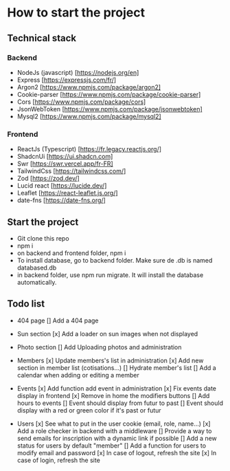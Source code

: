 # How to start the project

## Technical stack

### Backend

- NodeJs (javascript) [https://nodejs.org/en]
- Express [https://expressjs.com/fr/]
- Argon2 [https://www.npmjs.com/package/argon2]
- Cookie-parser [https://www.npmjs.com/package/cookie-parser]
- Cors [https://www.npmjs.com/package/cors]
- JsonWebToken [https://www.npmjs.com/package/jsonwebtoken]
- Mysql2 [https://www.npmjs.com/package/mysql2]

### Frontend

- ReactJs (Typescript) [https://fr.legacy.reactjs.org/]
- ShadcnUi [https://ui.shadcn.com]
- Swr [https://swr.vercel.app/fr-FR]
- TailwindCss [https://tailwindcss.com/]
- Zod [https://zod.dev/]
- Lucid react [https://lucide.dev/]
- Leaflet [https://react-leaflet.js.org/]
- date-fns [https://date-fns.org/]

## Start the project

- Git clone this repo
- npm i
- on backend and frontend folder, npm i
- To install database, go to backend folder. Make sure de .db is named databased.db
- in backend folder, use npm run migrate. It will install the database automatically.

## Todo list

- 404 page
[] Add a 404 page

- Sun section
[x] Add a loader on sun images when not displayed

- Photo section
[] Add Uploading photos and administration

- Members
[x] Update members's list in administration
[x] Add new section in member list (cotisations...)
[] Hydrate member's list
[] Add a calendar when adding or editing a member

- Events
[x] Add function add event in administration
[x] Fix events date display in frontend
[x] Remove in home the modifiers buttons
[] Add hours to events
[] Event should display from futur to past
[] Event should display with a red or green color if it's past or futur

- Users
[x] See what to put in the user cookie (email, role, name...)
[x] Add a role checker in backend with a middleware
[] Provide a way to send emails for inscription with a dynamic link if possible
[] Add a new status for users by default "member"
[] Add a function for users to modify email and password
[x] In case of logout, refresh the site
[x] In case of login, refresh the site
